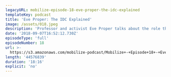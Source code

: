 ```yaml
---
legacyURL: mobilize-episode-18-eve-proper-the-idc-explained
templateKey: podcast
title: 'Eve Proper: The IDC Explained'
image: /assets/018.jpeg
description: 'Professor and activist Eve Proper talks about the role the Independent Democratic Conference plays in the New York State Legislature and why the upcoming Democratic primaries are so important. Time to dismantle the IDC (for real this time).'
date: '2018-09-07T16:52:12.730Z'
episodeType: 'full'
episodeNumber: 18
url: >-
  https://s3.amazonaws.com/mobilize-podcast/Mobilize+-+Episode+18+-+Eve+Proper_.mp3
length: '44576839'
duration: '18:16'
explicit: 'no'
---
```


